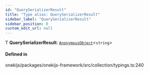 ```yaml
---
id: "QuerySerializerResult"
title: "Type alias: QuerySerializerResult"
sidebar_label: "QuerySerializerResult"
sidebar_position: 0
custom_edit_url: null
---
```


Ƭ **QuerySerializerResult**: [`AnonymousObject`](../interfaces/AnonymousObject.md)<`string`\>

#### Defined in

onekijs/packages/onekijs-framework/src/collection/typings.ts:240
